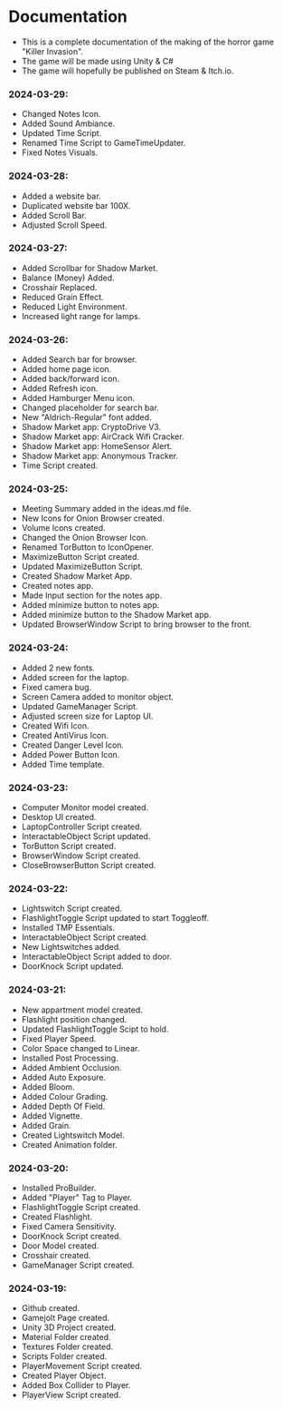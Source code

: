 # Documentation
* This is a complete documentation of the making of the horror game "Killer Invasion".
* The game will be made using Unity & C#
* The game will hopefully be published on Steam & Itch.io.

### 2024-03-29:
* Changed Notes Icon.
* Added Sound Ambiance.
* Updated Time Script.
* Renamed Time Script to GameTimeUpdater.
* Fixed Notes Visuals.

### 2024-03-28:
* Added a website bar.
* Duplicated website bar 100X.
* Added Scroll Bar.
* Adjusted Scroll Speed.

### 2024-03-27:
* Added Scrollbar for Shadow Market.
* Balance (Money) Added.
* Crosshair Replaced.
* Reduced Grain Effect.
* Reduced Light Environment.
* Increased light range for lamps.

### 2024-03-26:
* Added Search bar for browser.
* Added home page icon.
* Added back/forward icon.
* Added Refresh icon.
* Added Hamburger Menu icon.
* Changed placeholder for search bar.
* New "Aldrich-Regular" font added.
* Shadow Market app: CryptoDrive V3.
* Shadow Market app: AirCrack Wifi Cracker.
* Shadow Market app: HomeSensor Alert.
* Shadow Market app: Anonymous Tracker.
* Time Script created.

### 2024-03-25:
* Meeting Summary added in the ideas.md file.
* New Icons for Onion Browser created.
* Volume Icons created.
* Changed the Onion Browser Icon.
* Renamed TorButton to IconOpener.
* MaximizeButton Script created.
* Updated MaximizeButton Script.
* Created Shadow Market App.
* Created notes app.
* Made Input section for the notes app.
* Added minimize button to notes app.
* Added minimize button to the Shadow Market app.
* Updated BrowserWindow Script to bring browser to the front.

### 2024-03-24:
* Added 2 new fonts.
* Added screen for the laptop.
* Fixed camera bug.
* Screen Camera added to monitor object.
* Updated GameManager Script.
* Adjusted screen size for Laptop UI.
* Created Wifi Icon.
* Created AntiVirus Icon.
* Created Danger Level Icon.
* Added Power Button Icon.
* Added Time template.

### 2024-03-23:
* Computer Monitor model created.
* Desktop UI created.
* LaptopController Script created.
* InteractableObject Script updated.
* TorButton Script created.
* BrowserWindow Script created.
* CloseBrowserButton Script created.

### 2024-03-22:
* Lightswitch Script created.
* FlashlightToggle Script updated to start Toggleoff.
* Installed TMP Essentials.
* InteractableObject Script created.
* New Lightswitches added.
* InteractableObject Script added to door.
* DoorKnock Script updated.

### 2024-03-21:
* New appartment model created.
* Flashlight position changed.
* Updated FlashlightToggle Scipt to hold.
* Fixed Player Speed.
* Color Space changed to Linear.
* Installed Post Processing.
* Added Ambient Occlusion.
* Added Auto Exposure.
* Added Bloom.
* Added Colour Grading.
* Added Depth Of Field.
* Added Vignette.
* Added Grain.
* Created Lightswitch Model.
* Created Animation folder.

### 2024-03-20: 
* Installed ProBuilder.
* Added "Player" Tag to Player.
* FlashlightToggle Script created.
* Created Flashlight.
* Fixed Camera Sensitivity.
* DoorKnock Script created.
* Door Model created.
* Crosshair created.
* GameManager Script created.

### 2024-03-19: 
* Github created.
* Gamejolt Page created.
* Unity 3D Project created.
* Material Folder created.
* Textures Folder created.
* Scripts Folder created.
* PlayerMovement Script created.
* Created Player Object.
* Added Box Collider to Player.
* PlayerView Script created.

